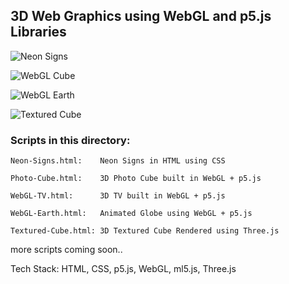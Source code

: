 
##	3D Web Graphics using WebGL and p5.js Libraries

![Neon Signs](demos/neon-signs.gif)

![WebGL Cube](demos/webgl-tv.gif)

![WebGL Earth](demos/earth.gif)

![Textured Cube](demos/textured-cube.gif)

### Scripts in this directory:

	Neon-Signs.html:	Neon Signs in HTML using CSS

	Photo-Cube.html:	3D Photo Cube built in WebGL + p5.js

	WebGL-TV.html:		3D TV built in WebGL + p5.js

	WebGL-Earth.html:	Animated Globe using WebGL + p5.js

	Textured-Cube.html:	3D Textured Cube Rendered using Three.js

more scripts coming soon..

Tech Stack: HTML, CSS, p5.js, WebGL, ml5.js, Three.js
